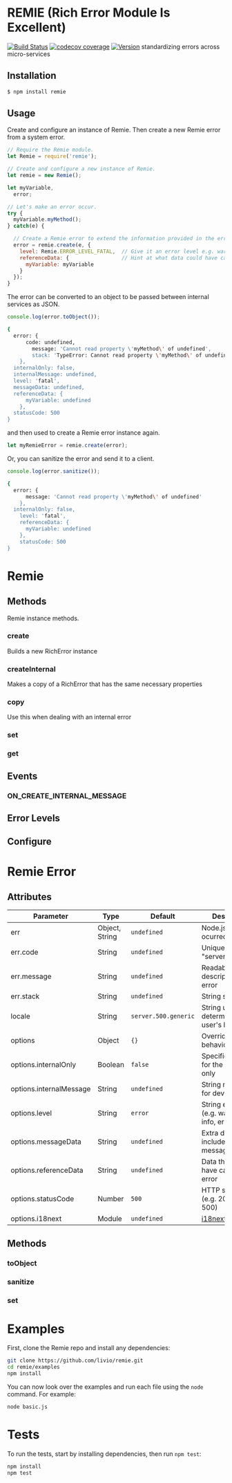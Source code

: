 # REMIE (Rich Error Module Is Excellent)
[![Build Status](https://img.shields.io/travis/livio/remie.svg)](https://travis-ci.org/livio/remie)
[![codecov coverage](https://img.shields.io/codecov/c/github/livio/remie.svg)](https://codecov.io/gh/livio/remie)
[![Version](https://img.shields.io/npm/v/remie.svg)](http://npm.im/remie)
standardizing errors across micro-services

## Installation
```bash
$ npm install remie
```

## Usage
Create and configure an instance of Remie.  Then create a new Remie error from a system error.
```javascript
// Require the Remie module.
let Remie = require('remie');

// Create and configure a new instance of Remie.
let remie = new Remie();

let myVariable,
  error;

// Let's make an error occur.
try {
  myVariable.myMethod();
} catch(e) {

  // Create a Remie error to extend the information provided in the error object.
  error = remie.create(e, {
    level: Remie.ERROR_LEVEL_FATAL,  // Give it an error level e.g. warning or fatal
    referenceData: {                 // Hint at what data could have caused the error.
      myVariable: myVariable
    }
  });
}
```

The error can be converted to an object to be passed between internal services as JSON.
```javascript
console.log(error.toObject());
```

```bash
{
  error: {
	  code: undefined,
		message: 'Cannot read property \'myMethod\' of undefined',
		stack: 'TypeError: Cannot read property \'myMethod\' of undefined\n    at Object.<anonymous> (/remie/examples/basic.js:17:13)\n    at Module._compile (module.js:541:32)\n    at Object.Module._extensions..js (module.js:550:10)\n    at Module.load (module.js:458:32)\n    at tryModuleLoad (module.js:417:12)\n    at Function.Module._load (module.js:409:3)\n    at Function.Module.runMain (module.js:575:10)\n    at startup (node.js:160:18)\n    at node.js:449:3'
	},
  internalOnly: false,
  internalMessage: undefined,
  level: 'fatal',
  messageData: undefined,
  referenceData: {
	  myVariable: undefined
	},
  statusCode: 500
}
```

and then used to create a Remie error instance again.

```javascript
let myRemieError = remie.create(error);
```

Or, you can sanitize the error and send it to a client.

```javascript
console.log(error.sanitize());
```
```bash
{
  error: {
	  message: 'Cannot read property \'myMethod\' of undefined'
	},
  internalOnly: false,
	level: 'fatal',
	referenceData: {
	  myVariable: undefined
	},
	statusCode: 500
}
```

# Remie

## Methods
Remie instance methods.

### create
Builds a new RichError instance

### createInternal
Makes a copy of a RichError that has the same necessary properties

### copy
Use this when dealing with an internal error

### set

### get


## Events

### ON_CREATE_INTERNAL_MESSAGE

## Error Levels

## Configure

# Remie Error


## Attributes

| Parameter | Type | Default | Description | Required |
|-----------|------|---------|-------------|----------|
| err | Object, String | ```undefined``` | Node.js error that ocurred | ```yes``` |
| err.code | String | ```undefined``` | Unique string "server.400.error" | ```no``` |
| err.message | String | ```undefined``` | Readable description of the error | ```no``` |
| err.stack | String | ```undefined``` | String stack trace | ```no``` |
| locale | String | ```server.500.generic``` | String used to determine the user's language | ```no``` |
| options | Object | ```{}``` | Overrides default behaviors | ```no``` |
| options.internalOnly | Boolean | ```false``` | Specifies an error for the developer only | ```no``` |
| options.internalMessage | String | ```undefined``` | String message for developer | ```no``` |
| options.level | String | ```error``` | String error level (e.g. warning, info, error, trace) | ```no``` |
| options.messageData | String | ```undefined``` | Extra data included in the message | ```no``` |
| options.referenceData | String | ```undefined``` | Data that may have caused the error | ```no``` |
| options.statusCode | Number | ```500``` | HTTP status code (e.g. 200, 400, 500) | ```no``` |
| options.i18next | Module | ```undefined``` | [i18next](http://i18next.com/docs/) | ```no```|

## Methods

### toObject

### sanitize

### set

# Examples
First, clone the Remie repo and install any dependencies:
```bash
git clone https://github.com/livio/remie.git
cd remie/examples
npm install
```
You can now look over the examples and run each file using the ```node``` command.  For example:
```bash
node basic.js
```

# Tests
To run the tests, start by installing dependencies, then run ```npm test```:
```bash
npm install
npm test
```
